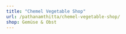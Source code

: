 ```yaml
---
title: "Chemel Vegetable Shop"
url: /pathanamthitta/chemel-vegetable-shop/
shop: Gemüse & Obst
---
```

